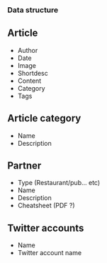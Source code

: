 ### Data structure

## Article

- Author
- Date
- Image
- Shortdesc
- Content
- Category
- Tags

## Article category

- Name
- Description

## Partner

- Type (Restaurant/pub... etc)
- Name
- Description
- Cheatsheet (PDF ?)

## Twitter accounts

- Name
- Twitter account name